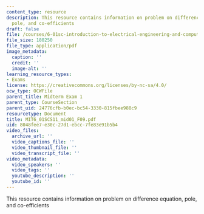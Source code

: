 ```yaml
---
content_type: resource
description: This resource contains information on problem on difference equation,
  pole, and co-efficients
draft: false
file: /courses/6-01sc-introduction-to-electrical-engineering-and-computer-science-i-spring-2011/8048fee7e30c27d1ebcc7fe83e91b5b4_MIT6_01SCS11_mid01_F09.pdf
file_size: 180250
file_type: application/pdf
image_metadata:
  caption: ''
  credit: ''
  image-alt: ''
learning_resource_types:
- Exams
license: https://creativecommons.org/licenses/by-nc-sa/4.0/
ocw_type: OCWFile
parent_title: Midterm Exam 1
parent_type: CourseSection
parent_uid: 24776cfb-b0ec-bc54-3330-815fbee988c9
resourcetype: Document
title: MIT6_01SCS11_mid01_F09.pdf
uid: 8048fee7-e30c-27d1-ebcc-7fe83e91b5b4
video_files:
  archive_url: ''
  video_captions_file: ''
  video_thumbnail_file: ''
  video_transcript_file: ''
video_metadata:
  video_speakers: ''
  video_tags: ''
  youtube_description: ''
  youtube_id: ''
---
```

This resource contains information on problem on difference equation, pole, and co-efficients